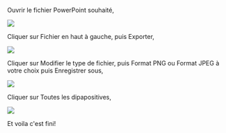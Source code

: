 Ouvrir le fichier PowerPoint souhaité,

![](![](https://github.com/Alex-le-basque/Export-PowerPoint-PNG/blob/main/Ressources/Capture%20d'%C3%A9cran%202024-07-02%20125316.png?raw=true))

Cliquer sur Fichier en haut à gauche, puis Exporter,

![](https://github.com/Alex-le-basque/Export-PowerPoint-PNG/blob/main/Ressources/Capture%20d'%C3%A9cran%202024-07-02%20125326.png?raw=true)

Cliquer sur Modifier le type de fichier, puis Format PNG ou Format JPEG à votre choix puis Enregistrer sous,

![](https://github.com/Alex-le-basque/Export-PowerPoint-PNG/blob/main/Ressources/Capture%20d'%C3%A9cran%202024-07-02%20125338.png?raw=true)

Cliquer sur Toutes les dipapositives,

![](https://github.com/Alex-le-basque/Export-PowerPoint-PNG/blob/main/Ressources/Capture%20d'%C3%A9cran%202024-07-02%20125349.png?raw=true)

Et voila c'est fini!
